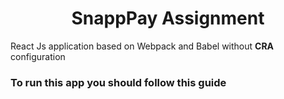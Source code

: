 <h1 style="text-align: center;">SnappPay Assignment</h1>

<p>React Js application based on Webpack and Babel without <strong>CRA</strong> configuration</p>

<h3>To run this app you should follow this guide</h3>

